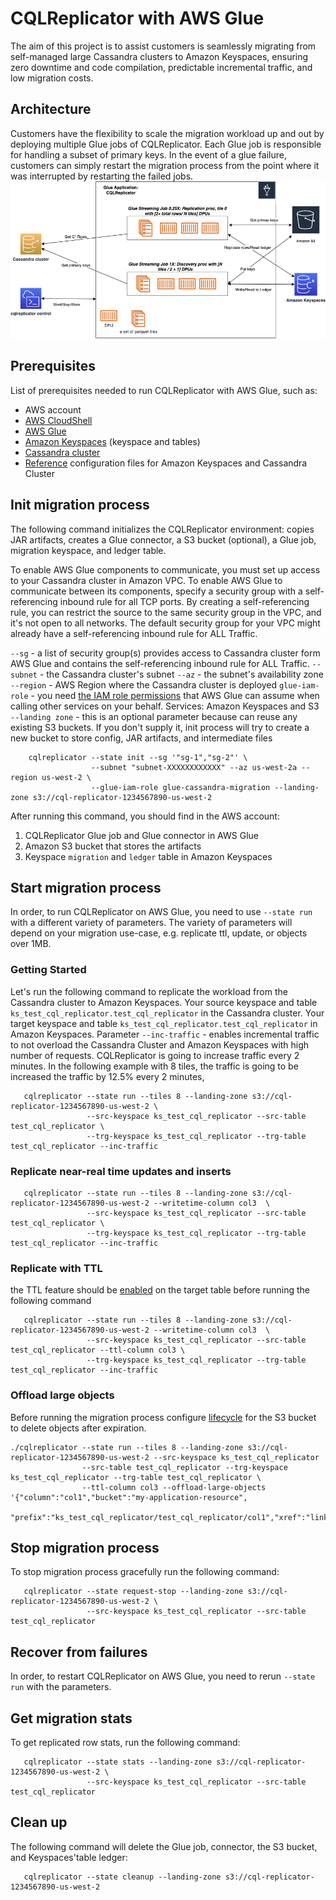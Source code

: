 # CQLReplicator with AWS Glue
The aim of this project is to assist customers is seamlessly migrating from self-managed large Cassandra clusters to Amazon Keyspaces,
ensuring zero downtime and code compilation, predictable incremental traffic, and low migration costs.

## Architecture
Customers have the flexibility to scale the migration workload up and out by deploying multiple Glue jobs of CQLReplicator. 
Each Glue job is responsible for handling a subset of primary keys. In the event of a glue failure,
customers can simply restart the migration process from the point where it was interrupted by restarting the failed jobs.
![](../architecture-glue.png "CQLReplicator on Glue")

## Prerequisites
List of prerequisites needed to run CQLReplicator with AWS Glue, such as:

- AWS account
- [AWS CloudShell](https://aws.amazon.com/cloudshell/)
- [AWS Glue](https://aws.amazon.com/glue/)
- [Amazon Keyspaces](https://aws.amazon.com/keyspaces/) (keyspace and tables)
- [Cassandra cluster](https://docs.aws.amazon.com/prescriptive-guidance/latest/patterns/deploy-a-cassandra-cluster-on-amazon-ec2-with-private-static-ips-to-avoid-rebalancing.html)
- [Reference](https://docs.datastax.com/en/developer/java-driver/4.3/manual/core/configuration/reference/) configuration 
files for Amazon Keyspaces and Cassandra Cluster

## Init migration process
The following command initializes the CQLReplicator environment: copies JAR artifacts, creates a Glue connector, 
a S3 bucket (optional), a Glue job, migration keyspace, and ledger table. 

To enable AWS Glue components to communicate, you must set up access to your Cassandra cluster in Amazon VPC. 
To enable AWS Glue to communicate between its components, specify a security group with a self-referencing inbound rule 
for all TCP ports. By creating a self-referencing rule, you can restrict the source to the same security group in the VPC, 
and it's not open to all networks. The default security group for your VPC might already have a self-referencing inbound rule 
for ALL Traffic.

`--sg` - a list of security group(s) provides access to Cassandra cluster form AWS Glue and contains the self-referencing 
inbound rule for ALL Traffic.
`--subnet` - the Cassandra cluster's subnet
`--az` - the subnet's availability zone
`--region` - AWS Region where the Cassandra cluster is deployed 
`glue-iam-role` - you need [the IAM role permissions](https://docs.aws.amazon.com/glue/latest/dg/create-an-iam-role.html)
that AWS Glue can assume when calling other services on your behalf. Services: Amazon Keyspaces and S3
`--landing zone` - this is an optional parameter because can reuse any existing S3 buckets. 
If you don't supply it, init process will try to create a new bucket to store config, JAR artifacts, and intermediate files

```shell
    cqlreplicator --state init --sg '"sg-1","sg-2"' \ 
                  --subnet "subnet-XXXXXXXXXXXX" --az us-west-2a --region us-west-2 \ 
                  --glue-iam-role glue-cassandra-migration --landing-zone s3://cql-replicator-1234567890-us-west-2
```
After running this command, you should find in the AWS account:
1. CQLReplicator Glue job and Glue connector in AWS Glue
2. Amazon S3 bucket that stores the artifacts
3. Keyspace `migration` and `ledger` table in Amazon Keyspaces

## Start migration process
In order, to run CQLReplicator on AWS Glue, you need to use `--state run` with a different variety of parameters.
The variety of parameters will depend on your migration use-case, e.g. replicate ttl, update, or objects over 1MB.

### Getting Started
Let's run the following command to replicate the workload from the Cassandra cluster to Amazon Keyspaces.
Your source keyspace and table `ks_test_cql_replicator.test_cql_replicator` in the Cassandra cluster.
Your target keyspace and table `ks_test_cql_replicator.test_cql_replicator` in Amazon Keyspaces.
Parameter `--inc-traffic` - enables incremental traffic to not overload the Cassandra Cluster and Amazon Keyspaces
with high number of requests. CQLReplicator is going to increase traffic every 2 minutes. In the following
example with 8 tiles, the traffic is going to be increased the traffic by 12.5% every 2 minutes,

```shell
   cqlreplicator --state run --tiles 8 --landing-zone s3://cql-replicator-1234567890-us-west-2 \
                 --src-keyspace ks_test_cql_replicator --src-table test_cql_replicator \ 
                 --trg-keyspace ks_test_cql_replicator --trg-table test_cql_replicator --inc-traffic
```

### Replicate near-real time updates and inserts
```shell
   cqlreplicator --state run --tiles 8 --landing-zone s3://cql-replicator-1234567890-us-west-2 --writetime-column col3  \
                 --src-keyspace ks_test_cql_replicator --src-table test_cql_replicator \ 
                 --trg-keyspace ks_test_cql_replicator --trg-table test_cql_replicator --inc-traffic
```

### Replicate with TTL
the TTL feature should be [enabled](https://docs.aws.amazon.com/keyspaces/latest/devguide/TTL-how-it-works.html#ttl-howitworks_enabling) 
on the target table before running the following command
```shell
   cqlreplicator --state run --tiles 8 --landing-zone s3://cql-replicator-1234567890-us-west-2 --writetime-column col3  \
                 --src-keyspace ks_test_cql_replicator --src-table test_cql_replicator --ttl-column col3 \ 
                 --trg-keyspace ks_test_cql_replicator --trg-table test_cql_replicator --inc-traffic
```

### Offload large objects
Before running the migration process configure [lifecycle](https://docs.aws.amazon.com/AmazonS3/latest/userguide/intro-lifecycle-rules.html)
for the S3 bucket to delete objects after expiration.
```shell
./cqlreplicator --state run --tiles 8 --landing-zone s3://cql-replicator-1234567890-us-west-2 --src-keyspace ks_test_cql_replicator 
                --src-table test_cql_replicator --trg-keyspace ks_test_cql_replicator --trg-table test_cql_replicator \ 
                --ttl-column col3 --offload-large-objects '{"column":"col1","bucket":"my-application-resource",
                                          "prefix":"ks_test_cql_replicator/test_cql_replicator/col1","xref":"link"}'
```

## Stop migration process
To stop migration process gracefully run the following command:
```shell
   cqlreplicator --state request-stop --landing-zone s3://cql-replicator-1234567890-us-west-2 \ 
                 --src-keyspace ks_test_cql_replicator --src-table test_cql_replicator
```

## Recover from failures
In order, to restart CQLReplicator on AWS Glue, you need to rerun `--state run` with the parameters.

## Get migration stats
To get replicated row stats, run the following command:
```shell
   cqlreplicator --state stats --landing-zone s3://cql-replicator-1234567890-us-west-2 \ 
                 --src-keyspace ks_test_cql_replicator --src-table test_cql_replicator
```

## Clean up
The following command will delete the Glue job, connector, the S3 bucket, and Keyspaces'table ledger:

```shell
   cqlreplicator --state cleanup --landing-zone s3://cql-replicator-1234567890-us-west-2
```
